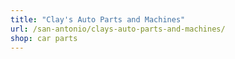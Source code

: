 ```yaml
---
title: "Clay's Auto Parts and Machines"
url: /san-antonio/clays-auto-parts-and-machines/
shop: car parts
---
```

